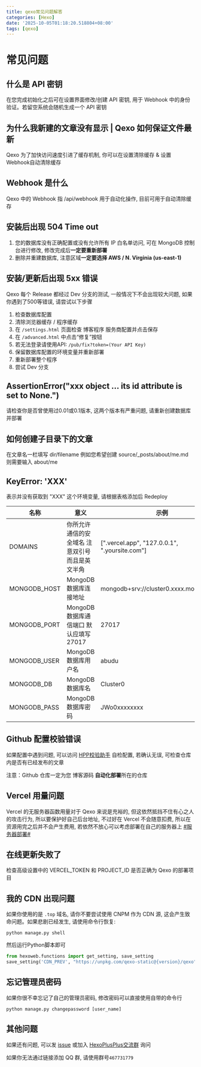```yaml
---
title: qexo常见问题解答
categories: [Hexo]
date: '2025-10-05T01:18:20.518804+08:00'
tags: [qexo]
---
```


# 常见问题

## 什么是 API 密钥

在您完成初始化之后可在设置界面修改/创建 API 密钥, 用于 Webhook 中的身份验证。若留空系统会随机生成一个 API 密钥

## 为什么我新建的文章没有显示 | Qexo 如何保证文件最新

Qexo 为了加快访问速度引进了缓存机制, 你可以在设置清除缓存 & 设置 Webhook自动清除缓存

## Webhook 是什么

Qexo 中的 Webhook 指 /api/webhook 用于自动化操作, 目前可用于自动清除缓存

## 安装后出现 504 Time out

1. 您的数据库没有正确配置或没有允许所有 IP 白名单访问, 可在 MongoDB 控制台进行修改, 修改完成后**一定要重新部署**
2. 删除并重建数据库, 注意区域**一定要选择 AWS / N. Virginia (us-east-1)**

## 安装/更新后出现 5xx 错误

Qexo 每个 Release 都经过 Dev 分支的测试, 一般情况下不会出现较大问题, 如果你遇到了500等错误, 请尝试以下步骤

1. 检查数据库配置
2. 清除浏览器缓存 / 程序缓存
3. 在 `/settings.html` 页面检查 博客程序 服务商配置并点击保存
4. 在 `/advanced.html` 中点击“修复”按钮
5. 若无法登录请使用API: `/pub/fix?token=(Your API Key)`
6. 保留数据库配置的环境变量并重新部署
7. 重新部署整个程序
8. 尝试 Dev 分支

## AssertionError("xxx object ... its id attribute is set to None.")

请检查你是否曾使用过0.01或0.1版本, 这两个版本有严重问题, 请重新创建数据库并部署

## 如何创建子目录下的文章

在文章名一栏填写 dir/filename 例如您希望创建 source/_posts/about/me.md 则需要输入 about/me

## KeyError: 'XXX'

表示并没有获取到 "XXX" 这个环境变量, 请根据表格添加后 Redeploy


| 名称         | 意义                                            | 示例                                          |
| ------------ | ----------------------------------------------- | --------------------------------------------- |
| DOMAINS      | 你所允许通信的安全域名 注意双引号而且是英文半角 | [".vercel.app", "127.0.0.1", ".yoursite.com"] |
| MONGODB_HOST | MongoDB 数据库连接地址                          | mongodb+srv://cluster0.xxxx.mongodb.net       |
| MONGODB_PORT | MongoDB 数据库通信端口 默认应填写 27017         | 27017                                         |
| MONGODB_USER | MongoDB 数据库用户名                            | abudu                                         |
| MONGODB_DB   | MongoDB 数据库名                                | Cluster0                                      |
| MONGODB_PASS | MongoDB 数据库密码                              | JWo0xxxxxxxx                                  |

## Github 配置校验错误

如果配置中遇到问题, 可以访问 [HPP校验助手](https://hexoplusplus.cronfly.workers.dev/?step=start) 自检配置, 若确认无误, 可检查仓库内是否有已经发布的文章

注意：Github 仓库一定为您 博客源码 **自动化部署**所在的仓库

## Vercel 用量问题

Vercel 的无服务器函数用量对于 Qexo 来说是充裕的, 但这依然抵挡不住有心之人的攻击行为, 所以要保护好自己后台地址, 不过好在 Vercel 不会随意扣费, 所以在资源用完之后并不会产生费用, 若依然不放心可以考虑部署在自己的服务器上 [#服务器部署#](https://github.com/am-abudu/Qexo/wiki/%E6%9C%8D%E5%8A%A1%E5%99%A8%E9%83%A8%E7%BD%B2)

## 在线更新失败了

检查高级设置中的 VERCEL_TOKEN 和 PROJECT_ID 是否正确为 Qexo 的部署项目

## 我的 CDN 出现问题

如果你使用的是 `.top` 域名, 请你不要尝试使用 CNPM 作为 CDN 源, 这会产生致命问题。如果悲剧已经发生, 请使用命令行恢复:

```shell
python manage.py shell
```

然后运行Python脚本即可

```python
from hexoweb.functions import get_setting, save_setting
save_setting('CDN_PREV', "https://unpkg.com/qexo-static@{version}/qexo")
```

## 忘记管理员密码

如果你很不幸忘记了自己的管理员密码, 修改密码可以直接使用自带的命令行

```shell
python manage.py changepassword [user_name]
```

## 其他问题

如果还有问题, 可以发 [issue](https://github.com/am-abudu/Qexo/issues) 或加入 [HexoPlusPlus交流群](https://jq.qq.com/?_wv=1027&k=rAcnhzqK) 询问

如果你无法通过链接添加 QQ 群, 请使用群号`467731779`
